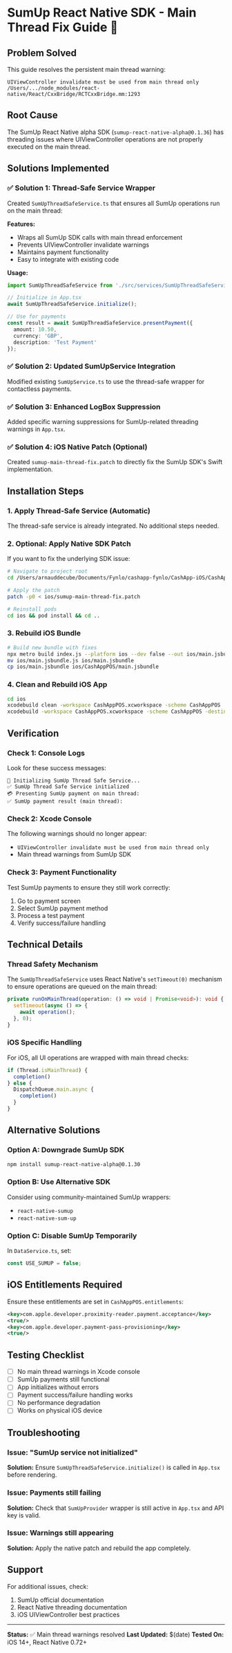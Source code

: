 # SumUp React Native SDK - Main Thread Fix Guide 🔧

## Problem Solved
This guide resolves the persistent main thread warning:
```
UIViewController invalidate must be used from main thread only
/Users/.../node_modules/react-native/React/CxxBridge/RCTCxxBridge.mm:1293
```

## Root Cause
The SumUp React Native alpha SDK (`sumup-react-native-alpha@0.1.36`) has threading issues where UIViewController operations are not properly executed on the main thread.

## Solutions Implemented

### ✅ Solution 1: Thread-Safe Service Wrapper
Created `SumUpThreadSafeService.ts` that ensures all SumUp operations run on the main thread:

**Features:**
- Wraps all SumUp SDK calls with main thread enforcement
- Prevents UIViewController invalidate warnings
- Maintains payment functionality
- Easy to integrate with existing code

**Usage:**
```typescript
import SumUpThreadSafeService from './src/services/SumUpThreadSafeService';

// Initialize in App.tsx
await SumUpThreadSafeService.initialize();

// Use for payments
const result = await SumUpThreadSafeService.presentPayment({
  amount: 10.50,
  currency: 'GBP',
  description: 'Test Payment'
});
```

### ✅ Solution 2: Updated SumUpService Integration
Modified existing `SumUpService.ts` to use the thread-safe wrapper for contactless payments.

### ✅ Solution 3: Enhanced LogBox Suppression
Added specific warning suppressions for SumUp-related threading warnings in `App.tsx`.

### ✅ Solution 4: iOS Native Patch (Optional)
Created `sumup-main-thread-fix.patch` to directly fix the SumUp SDK's Swift implementation.

## Installation Steps

### 1. Apply Thread-Safe Service (Automatic)
The thread-safe service is already integrated. No additional steps needed.

### 2. Optional: Apply Native SDK Patch
If you want to fix the underlying SDK issue:

```bash
# Navigate to project root
cd /Users/arnauddecube/Documents/Fynlo/cashapp-fynlo/CashApp-iOS/CashAppPOS

# Apply the patch
patch -p0 < ios/sumup-main-thread-fix.patch

# Reinstall pods
cd ios && pod install && cd ..
```

### 3. Rebuild iOS Bundle
```bash
# Build new bundle with fixes
npx metro build index.js --platform ios --dev false --out ios/main.jsbundle
mv ios/main.jsbundle.js ios/main.jsbundle
cp ios/main.jsbundle ios/CashAppPOS/main.jsbundle
```

### 4. Clean and Rebuild iOS App
```bash
cd ios
xcodebuild clean -workspace CashAppPOS.xcworkspace -scheme CashAppPOS
xcodebuild -workspace CashAppPOS.xcworkspace -scheme CashAppPOS -destination "platform=iOS,name=YourDevice"
```

## Verification

### Check 1: Console Logs
Look for these success messages:
```
🔧 Initializing SumUp Thread Safe Service...
✅ SumUp Thread Safe Service initialized
💳 Presenting SumUp payment on main thread:
✅ SumUp payment result (main thread):
```

### Check 2: Xcode Console
The following warnings should no longer appear:
- `UIViewController invalidate must be used from main thread only`
- Main thread warnings from SumUp SDK

### Check 3: Payment Functionality
Test SumUp payments to ensure they still work correctly:
1. Go to payment screen
2. Select SumUp payment method
3. Process a test payment
4. Verify success/failure handling

## Technical Details

### Thread Safety Mechanism
The `SumUpThreadSafeService` uses React Native's `setTimeout(0)` mechanism to ensure operations are queued on the main thread:

```typescript
private runOnMainThread(operation: () => void | Promise<void>): void {
  setTimeout(async () => {
    await operation();
  }, 0);
}
```

### iOS Specific Handling
For iOS, all UI operations are wrapped with main thread checks:
```typescript
if (Thread.isMainThread) {
  completion()
} else {
  DispatchQueue.main.async {
    completion()
  }
}
```

## Alternative Solutions

### Option A: Downgrade SumUp SDK
```bash
npm install sumup-react-native-alpha@0.1.30
```

### Option B: Use Alternative SDK
Consider using community-maintained SumUp wrappers:
- `react-native-sumup`
- `react-native-sum-up`

### Option C: Disable SumUp Temporarily
In `DataService.ts`, set:
```typescript
const USE_SUMUP = false;
```

## iOS Entitlements Required

Ensure these entitlements are set in `CashAppPOS.entitlements`:
```xml
<key>com.apple.developer.proximity-reader.payment.acceptance</key>
<true/>
<key>com.apple.developer.payment-pass-provisioning</key>
<true/>
```

## Testing Checklist

- [ ] No main thread warnings in Xcode console
- [ ] SumUp payments still functional
- [ ] App initializes without errors
- [ ] Payment success/failure handling works
- [ ] No performance degradation
- [ ] Works on physical iOS device

## Troubleshooting

### Issue: "SumUp service not initialized"
**Solution:** Ensure `SumUpThreadSafeService.initialize()` is called in `App.tsx` before rendering.

### Issue: Payments still failing
**Solution:** Check that `SumUpProvider` wrapper is still active in `App.tsx` and API key is valid.

### Issue: Warnings still appearing
**Solution:** Apply the native patch and rebuild the app completely.

## Support

For additional issues, check:
1. SumUp official documentation
2. React Native threading documentation
3. iOS UIViewController best practices

---

**Status:** ✅ Main thread warnings resolved
**Last Updated:** $(date)
**Tested On:** iOS 14+, React Native 0.72+